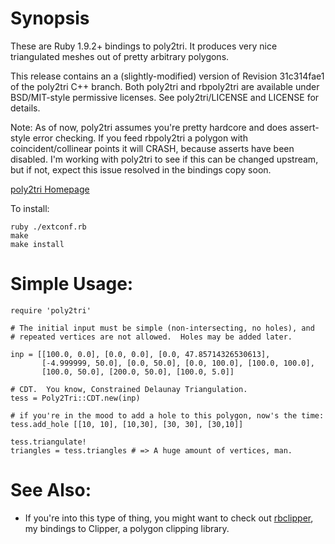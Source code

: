 Synopsis
==========
These are Ruby 1.9.2+ bindings to poly2tri.  It produces very nice triangulated
meshes out of pretty arbitrary polygons.

This release contains an a (slightly-modified) version of Revision 31c314fae1
of the poly2tri C++ branch.  Both poly2tri and rbpoly2tri are available under
BSD/MIT-style permissive licenses.  See poly2tri/LICENSE and LICENSE for
details.

Note: As of now, poly2tri assumes you're pretty hardcore and does assert-style
      error checking.  If you feed rbpoly2tri a polygon with 
      coincident/collinear points it will CRASH, because asserts have been 
      disabled.  I'm working with poly2tri to see if this can be changed 
      upstream, but if not, expect this issue resolved in the bindings copy 
      soon.

[poly2tri Homepage](http://code.google.com/p/poly2tri)

To install:

    ruby ./extconf.rb
    make
    make install

Simple Usage:
===========
    require 'poly2tri'

    # The initial input must be simple (non-intersecting, no holes), and
    # repeated vertices are not allowed.  Holes may be added later.

    inp = [[100.0, 0.0], [0.0, 0.0], [0.0, 47.85714326530613],
           [-4.999999, 50.0], [0.0, 50.0], [0.0, 100.0], [100.0, 100.0],
           [100.0, 50.0], [200.0, 50.0], [100.0, 5.0]]

    # CDT.  You know, Constrained Delaunay Triangulation.
    tess = Poly2Tri::CDT.new(inp)

    # if you're in the mood to add a hole to this polygon, now's the time:
    tess.add_hole [[10, 10], [10,30], [30, 30], [30,10]]

    tess.triangulate!
    triangles = tess.triangles # => A huge amount of vertices, man.

See Also:
=========
 * If you're into this type of thing, you might want to check out
   [rbclipper](http://github.com/mieko/rbclipper), my bindings to Clipper, a
   polygon clipping library.
